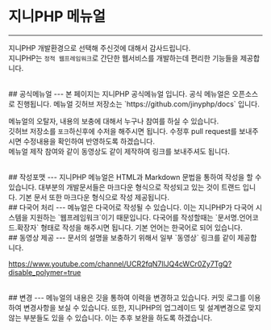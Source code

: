 # 지니PHP 메뉴얼
---
지니PHP 개발환경으로 선택해 주신것에 대해서 감사드립니다.  
지니PHP는 `정적 웹프레임워크`로 간단한 웹서비스를 개발하는데 편리한 기능들을 제공합니다.  

<br>
## 공식메뉴얼
---
본 페이지는 지니PHP 공식메뉴얼 입니다. 공식 메뉴얼은 오픈소스로 진행됩니다.  
메뉴얼 깃허브 저장소는 `https://github.com/jinyphp/docs` 입니다.  

메뉴얼의 오탈자, 내용의 보충에 대해서 누구나 참여를 하실 수 있습니다.  
깃허브 저장소를 `포크`하신후에 수저을 해주시면 됩니다. 수정후 pull request를 보내주시면 수정내용을 확인하여 반영하도록 하겠습니다.  
메뉴얼 제작 참여와 같이 동영상도 같이 제작하여 링크를 보내주셔도 됩니다.  

<br>
## 작성포맷
---
지니PHP 메뉴얼은 HTML과 Markdown 문법을 통하여 작성을 할 수 있습니다.  
대부분의 개발문서들은 마크다운 형식으로 작성되고 있는 것이 트랜드 입니다. 기본 문서 또한 마크다운 형식으로 작성 제공됩니다.  

<br>
## 다국어 처리
---
메뉴얼은 다국어로 작성될 수 있습니다. 이는 지니PHP가 다국어 시스템을 지원하는 `웹프레임워크`이기 때문입니다.  
다국어를 작성할때는 `문서명.언어코드.확장자` 형태로 작성을 해주시면 됩니다. 기본 언어는 한국어로 되어 있습니다.  

<br>
## 동영상 제공
---
문서의 설명을 보충하기 위해서 일부 `동영상` 링크를 같이 제공합니다.  

https://www.youtube.com/channel/UCR2fqN7llJQ4cWCr0Zy7TgQ?disable_polymer=true

<br>
## 변경
---
메뉴얼의 내용은 깃을 통하여 이력을 변경하고 있습니다. 커밋 로그를 이용하여 변경사항을 보실 수 있습니다.  
또한, 지니PHP의 업그레이드 및 설계변경으로 맞지 않는 부분들도 있을 수 있습니다. 이는 추후 보완을 하도록 하겠습니다.  
